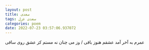 ```yaml
---
layout: post
title: سعدی
tags: سعدی غزل
categories: poem
date: 2022-07-23 03:57:06.937072
---
```


عمرم به آخر آمد عشقم هنوز باقی / وز می چنان نه مستم کز عشق روی ساقی